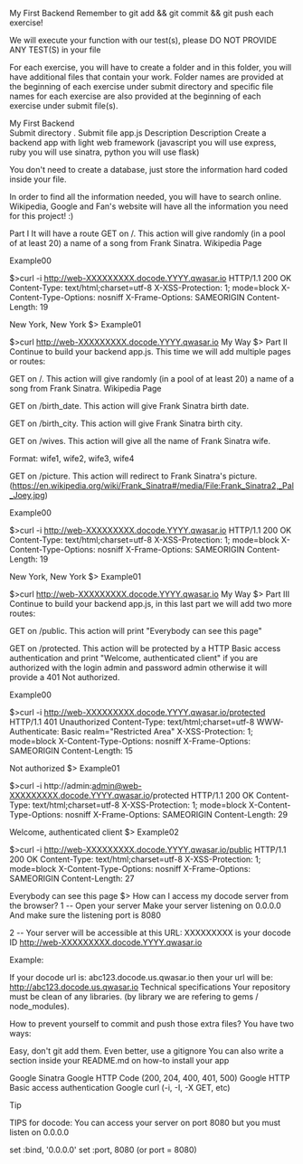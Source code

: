 My First Backend
Remember to git add && git commit && git push each exercise!

We will execute your function with our test(s), please DO NOT PROVIDE ANY TEST(S) in your file

For each exercise, you will have to create a folder and in this folder, you will have additional files that contain your work. Folder names are provided at the beginning of each exercise under submit directory and specific file names for each exercise are also provided at the beginning of each exercise under submit file(s).

My First Backend	
Submit directory	.
Submit file	app.js
Description
Description
Create a backend app with light web framework (javascript you will use express, ruby you will use sinatra, python you will use flask)

You don't need to create a database, just store the information hard coded inside your file.

In order to find all the information needed, you will have to search online. Wikipedia, Google and Fan's website will have all the information you need for this project! :)

Part I
It will have a route GET on /. This action will give randomly (in a pool of at least 20) a name of a song from Frank Sinatra.
Wikipedia Page

Example00

$>curl -i http://web-XXXXXXXXX.docode.YYYY.qwasar.io
HTTP/1.1 200 OK
Content-Type: text/html;charset=utf-8
X-XSS-Protection: 1; mode=block
X-Content-Type-Options: nosniff
X-Frame-Options: SAMEORIGIN
Content-Length: 19

New York, New York
$>
Example01

$>curl http://web-XXXXXXXXX.docode.YYYY.qwasar.io
My Way
$>
Part II
Continue to build your backend app.js.
This time we will add multiple pages or routes:

GET on /. This action will give randomly (in a pool of at least 20) a name of a song from Frank Sinatra.
Wikipedia Page

GET on /birth_date. This action will give Frank Sinatra birth date.

GET on /birth_city. This action will give Frank Sinatra birth city.

GET on /wives. This action will give all the name of Frank Sinatra wife.

Format:
wife1, wife2, wife3, wife4

GET on /picture. This action will redirect to Frank Sinatra's picture.
(https://en.wikipedia.org/wiki/Frank_Sinatra#/media/File:Frank_Sinatra2,_Pal_Joey.jpg)

Example00

$>curl -i http://web-XXXXXXXXX.docode.YYYY.qwasar.io
HTTP/1.1 200 OK
Content-Type: text/html;charset=utf-8
X-XSS-Protection: 1; mode=block
X-Content-Type-Options: nosniff
X-Frame-Options: SAMEORIGIN
Content-Length: 19

New York, New York
$>
Example01

$>curl http://web-XXXXXXXXX.docode.YYYY.qwasar.io
My Way
$>
Part III
Continue to build your backend app.js, in this last part we will add two more routes:

GET on /public. This action will print "Everybody can see this page"

GET on /protected. This action will be protected by a HTTP Basic access authentication and print "Welcome, authenticated client" if you are authorized with the login admin and password admin otherwise it will provide a 401 Not authorized.

Example00

$>curl -i http://web-XXXXXXXXX.docode.YYYY.qwasar.io/protected
HTTP/1.1 401 Unauthorized
Content-Type: text/html;charset=utf-8
WWW-Authenticate: Basic realm="Restricted Area"
X-XSS-Protection: 1; mode=block
X-Content-Type-Options: nosniff
X-Frame-Options: SAMEORIGIN
Content-Length: 15

Not authorized
$>
Example01

$>curl -i http://admin:admin@web-XXXXXXXXX.docode.YYYY.qwasar.io/protected
HTTP/1.1 200 OK
Content-Type: text/html;charset=utf-8
X-XSS-Protection: 1; mode=block
X-Content-Type-Options: nosniff
X-Frame-Options: SAMEORIGIN
Content-Length: 29

Welcome, authenticated client
$>
Example02

$>curl -i http://web-XXXXXXXXX.docode.YYYY.qwasar.io/public
HTTP/1.1 200 OK
Content-Type: text/html;charset=utf-8
X-XSS-Protection: 1; mode=block
X-Content-Type-Options: nosniff
X-Frame-Options: SAMEORIGIN
Content-Length: 27

Everybody can see this page
$>
How can I access my docode server from the browser?
1 -- Open your server
Make your server listening on 0.0.0.0
And make sure the listening port is 8080

2 -- Your server will be accessible at this URL:
XXXXXXXXX is your docode ID
http://web-XXXXXXXXX.docode.YYYY.qwasar.io

Example:

If your docode url is:
abc123.docode.us.qwasar.io
then your url will be:
http://abc123.docode.us.qwasar.io
Technical specifications
Your repository must be clean of any libraries. (by library we are refering to gems / node_modules).

How to prevent yourself to commit and push those extra files?
You have two ways:

Easy, don't git add them.
Even better, use a gitignore
You can also write a section inside your README.md on how-to install your app

Google Sinatra
Google HTTP Code (200, 204, 400, 401, 500)
Google HTTP Basic access authentication
Google curl (-i, -I, -X GET, etc)

Tip

TIPS for docode:
You can access your server on port 8080 but you must listen on 0.0.0.0

set :bind, '0.0.0.0'
set :port, 8080 (or port = 8080)
